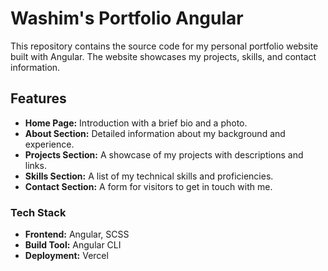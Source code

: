 # Washim's Portfolio Angular

This repository contains the source code for my personal portfolio website built with Angular. The website showcases my projects, skills, and contact information.

## Features

- **Home Page:** Introduction with a brief bio and a photo.
- **About Section:** Detailed information about my background and experience.
- **Projects Section:** A showcase of my projects with descriptions and links.
- **Skills Section:** A list of my technical skills and proficiencies.
- **Contact Section:** A form for visitors to get in touch with me.

### Tech Stack

- **Frontend:** Angular, SCSS
- **Build Tool:** Angular CLI
- **Deployment:** Vercel

